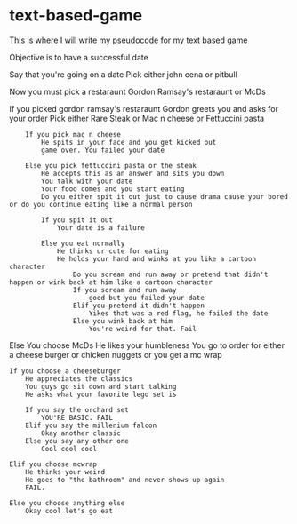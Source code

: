 # text-based-game
This is where I will write my pseudocode for my text based game

Objective is to have a successful date

Say that you're going on a date
Pick either john cena or pitbull

Now you must pick a restaraunt
Gordon Ramsay's restaraunt or McDs

If you picked gordon ramsay's restaraunt
    Gordon greets you and asks for your order
    Pick either Rare Steak or Mac n cheese or Fettuccini pasta
    
        If you pick mac n cheese
            He spits in your face and you get kicked out
            game over. You failed your date
            
        Else you pick fettuccini pasta or the steak
            He accepts this as an answer and sits you down
            You talk with your date
            Your food comes and you start eating
            Do you either spit it out just to cause drama cause your bored or do you continue eating like a normal person
            
            If you spit it out 
                Your date is a failure
                
            Else you eat normally
                He thinks ur cute for eating
                He holds your hand and winks at you like a cartoon character
                    Do you scream and run away or pretend that didn't happen or wink back at him like a cartoon character
                    If you scream and run away
                        good but you failed your date
                    Elif you pretend it didn't happen
                        Yikes that was a red flag, he failed the date
                    Else you wink back at him
                        You're weird for that. Fail

Else You choose McDs
    He likes your humbleness 
    You go to order for either a cheese burger or chicken nuggets or you get a mc wrap
    
    If you choose a cheeseburger
        He appreciates the classics
        You guys go sit down and start talking
        He asks what your favorite lego set is
        
        If you say the orchard set 
            YOU'RE BASIC. FAIL
        Elif you say the millenium falcon
            Okay another classic
        Else you say any other one
            Cool cool cool
        
    Elif you choose mcwrap
        He thinks your weird
        He goes to "the bathroom" and never shows up again
        FAIL.
    
    Else you choose anything else
        Okay cool let's go eat
